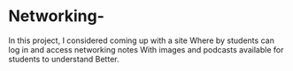 # Networking-
In this project, I considered coming up with a site
Where by students can log in and access networking notes 
With images and podcasts available for students to understand 
Better.
